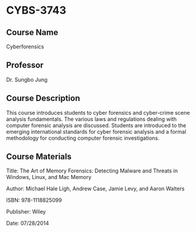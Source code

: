 # CYBS-3743

## Course Name
Cyberforensics

## Professor
Dr. Sungbo Jung

## Course Description
This course introduces students to cyber forensics and cyber-crime
scene analysis fundamentals. The various laws and regulations dealing with computer forensic
analysis are discussed. Students are introduced to the emerging international standards for
cyber forensic analysis and a formal methodology for conducting computer forensic
investigations.

## Course Materials
Title: The Art of Memory Forensics: Detecting Malware and Threats in Windows, Linux, and Mac Memory

Author: Michael Hale Ligh, Andrew Case, Jamie Levy, and Aaron Walters

ISBN: 978-1118825099

Publisher: Wiley

Date: 07/28/2014